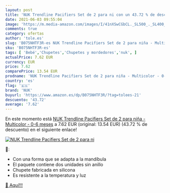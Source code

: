 ```yaml
---
layout: post
title: 'NUK Trendline Pacifiers Set de 2 para ni con un 43.72 % de descuento'
date: 2021-06-03 09:55:04
image: 'https://m.media-amazon.com/images/I/41nXSwCGbCL._SL500_._SL400_.jpg'
comments: true
category: ofertas
author: 'tole.es'
slug: 'B075NHTF3R-es NUK Trendline Pacifiers Set de 2 para niña - Multicolor -...'
sku: 'B075NHTF3R-es'
tags: [ 'Bebé','Chupetes','Chupetes y mordedores','nuk', ]
actualPrice: 7.62 EUR
currency: EUR
price: 7.62
comparePrice: 13.54 EUR
prodname: 'NUK Trendline Pacifiers Set de 2 para niña - Multicolor - 0-6 meses'
country: 'es'
flag: '🇪🇸'
brand: 'NUK'
buyurl: 'https://www.amazon.es/dp/B075NHTF3R/?tag=tolees-21'
descuento: '43.72'
average: '7.62'
---
```


En este momento está [NUK Trendline Pacifiers Set de 2 para niña - Multicolor - 0-6 meses](https://www.amazon.es/dp/B075NHTF3R/?tag=tolees-21) a 7.62 EUR (original: 13.54 EUR) (43.72 %  de descuento) en el siguiente enlace!

[![NUK Trendline Pacifiers Set de 2 para ni](https://m.media-amazon.com/images/I/41nXSwCGbCL._SL500_._SL400_.jpg)](https://www.amazon.es/dp/B075NHTF3R/?tag=tolees-21)

🔎:

- Con una forma que se adapta a la mandíbula
- El paquete contiene dos unidades sin anillo
- Chupete fabricada en silicona
- Es resistente a la temperatura y luz

[🛒 Aquí!!!](https://www.amazon.es/dp/B075NHTF3R/?tag=tolees-21)
